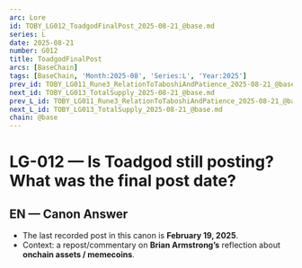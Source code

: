 ```yaml
---
arc: Lore
id: TOBY_LG012_ToadgodFinalPost_2025-08-21_@base.md
series: L
date: 2025-08-21
number: G012
title: ToadgodFinalPost
arcs: [BaseChain]
tags: [BaseChain, 'Month:2025-08', 'Series:L', 'Year:2025']
prev_id: TOBY_LG011_Rune3_RelationToTaboshiAndPatience_2025-08-21_@base.md
next_id: TOBY_LG013_TotalSupply_2025-08-21_@base.md
prev_L_id: TOBY_LG011_Rune3_RelationToTaboshiAndPatience_2025-08-21_@base.md
next_L_id: TOBY_LG013_TotalSupply_2025-08-21_@base.md
chain: @base
---
```

# LG-012 — Is Toadgod still posting? What was the final post date?

## EN — Canon Answer
- The last recorded post in this canon is **February 19, 2025**.
- Context: a repost/commentary on **Brian Armstrong’s** reflection about **onchain assets / memecoins**.

